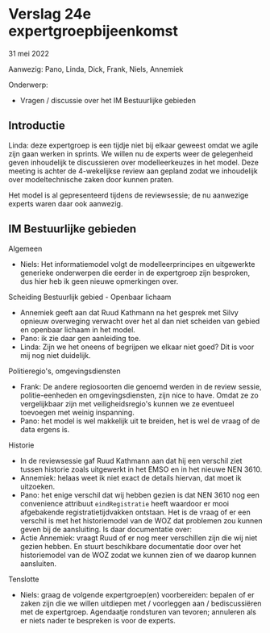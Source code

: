 # Verslag 24e expertgroepbijeenkomst
31 mei 2022

Aanwezig: Pano, Linda, Dick, Frank, Niels, Annemiek

Onderwerp: 
- Vragen / discussie over het IM Bestuurlijke gebieden

## Introductie
Linda: deze expertgroep is een tijdje niet bij elkaar geweest omdat we agile zijn gaan werken in sprints. We willen nu de experts weer de gelegenheid geven inhoudelijk te discussieren over modelleerkeuzes in het model. Deze meeting is achter de 4-wekelijkse review aan gepland zodat we inhoudelijk over modeltechnische zaken door kunnen praten. 

Het model is al gepresenteerd tijdens de reviewsessie; de nu aanwezige experts waren daar ook aanwezig. 

## IM Bestuurlijke gebieden

Algemeen
- Niels: Het informatiemodel volgt de modelleerprincipes en uitgewerkte generieke onderwerpen die eerder in de expertgroep zijn besproken, dus hier heb ik geen nieuwe opmerkingen over.

Scheiding Bestuurlijk gebied - Openbaar lichaam
- Annemiek geeft aan dat Ruud Kathmann na het gesprek met Silvy opnieuw overweging verwacht over het al dan niet scheiden van gebied en openbaar lichaam in het model. 
- Pano: ik zie daar gen aanleiding toe.
- Linda: Zijn we het oneens of begrijpen we elkaar niet goed? Dit is voor mij nog niet duidelijk. 

Politieregio's, omgevingsdiensten
- Frank: De andere regiosoorten die genoemd werden in de review sessie, politie-eenheden en omgevingsdiensten, zijn nice to have. Omdat ze zo vergelijkbaar zijn met veiligheidsregio's kunnen we ze eventueel toevoegen met weinig inspanning. 
- Pano: het model is wel makkelijk uit te breiden, het is wel de vraag of de data ergens is. 

Historie
- In de reviewsessie gaf Ruud Kathmann aan dat hij een verschil ziet tussen historie zoals uitgewerkt in het EMSO en in het nieuwe NEN 3610.
- Annemiek: helaas weet ik niet exact de details hiervan, dat moet ik uitzoeken. 
- Pano: het enige verschil dat wij hebben gezien is dat NEN 3610 nog een convenience attribuut `eindRegistratie` heeft waardoor er mooi afgebakende registratietijdvakken ontstaan. Het is de vraag of er een verschil is met het historiemodel van de WOZ dat problemen zou kunnen geven bij de aansluiting. Is daar documentatie over: 
- Actie Annemiek: vraagt Ruud of er nog meer verschillen zijn die wij niet gezien hebben. En stuurt beschikbare documentatie door over het historiemodel van de WOZ zodat we kunnen zien of we daarop kunnen aansluiten.

Tenslotte
- Niels: graag de volgende expertgroep(en) voorbereiden: bepalen of er zaken zijn die we willen uitdiepen met / voorleggen aan / bediscussiëren met de expertgroep. Agendaatje rondsturen van tevoren; annuleren als er niets nader te bespreken is voor de experts. 
